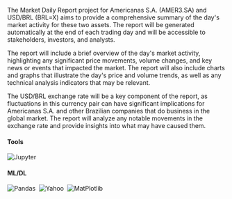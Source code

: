 The Market Daily Report project for Americanas S.A. (AMER3.SA) and USD/BRL (BRL=X) aims to provide a comprehensive summary of the day's market activity for these two assets. The report will be generated automatically at the end of each trading day and will be accessible to stakeholders, investors, and analysts.

The report will include a brief overview of the day's market activity, highlighting any significant price movements, volume changes, and key news or events that impacted the market. The report will also include charts and graphs that illustrate the day's price and volume trends, as well as any technical analysis indicators that may be relevant.

The USD/BRL exchange rate will be a key component of the report, as fluctuations in this currency pair can have significant implications for Americanas S.A. and other Brazilian companies that do business in the global market. The report will analyze any notable movements in the exchange rate and provide insights into what may have caused them.

#### Tools
![Jupyter](https://img.shields.io/badge/Jupyter-%23000000.svg?style=for-the-badge&logo=Jupyter&logoColor=orange&labelColor=white&color=orange)&nbsp;
#### ML/DL
![Pandas](https://img.shields.io/badge/pandas-%23150458.svg?style=for-the-badge&logo=pandas&logoColor=white)&nbsp;
![Yahoo](https://img.shields.io/badge/yFinace-blueviolet/?style=for-the-badge&logo=yahoo&logoColor=violet&logoWidth=30&labelColor=white&color=blueviolet)&nbsp;
![MatPlotlib](https://img.shields.io/badge/Matplotlib-%233F4F75.svg?style=for-the-badge&logo=plotly&logoColor=white)&nbsp;

